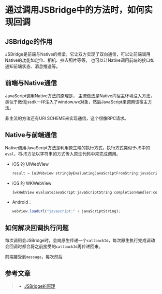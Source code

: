 # 通过调用JSBridge中的方法时，如何实现回调

## JSBridge的作用

JSBridge是前端与Native的桥梁，它让双方实现了双向通信，可以让前端调用Native的功能如定位、相机、拉去照片等等，
也可以让Native调用前端的接口如通知前端状态、消息推送等。

## 前端与Native通信

JavaScript调用Native方法的原理是，
主流做法是Native向宿主环境注入方法，类似于微信jssdk一样注入了window.wx对象，然后JavaScript来调用该宿主方法。


非主流的方法还有URI SCHEME来实现通信，这个很像RPC请求。



## Native与前端通信

Native调用JavaScript方法是利用原生端的执行方式，执行方式类似于JS中的`eval`，将JS方法以字符串的方式传入原生代码中来完成调用。

 * iOS 的 UIWebView
 
    ```javascript
    result = [uiWebview stringByEvaluatingJavaScriptFromString:javaScriptString];
    ```

 * iOS 的 WKWebView
 
    ```javascript
   [wkWebView evaluateJavaScript:javaScriptString completionHandler:completionHandler];
    ```

 * Android：
 
    ```javascript
    webView.loadUrl("javascript:" + javaScriptString);
    ```

## 如何解决回调执行问题

每次调用会JSBridge时，会向原生传递一个`callbackId`，每次原生执行完成调动会回调时都会将之前接受的`callbackId`再传递回来。

前端接受到`message`，每次然后


## 参考文章

> * [JSBridge的原理](https://juejin.im/post/5abca877f265da238155b6bc)
